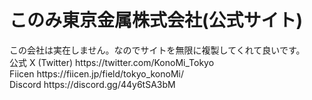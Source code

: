 # このみ東京金属株式会社(公式サイト)

<p>この会社は実在しません。なのでサイトを無限に複製してくれて良いです。<br>
公式 X (Twitter) https://twitter.com/KonoMi_Tokyo <br>
Fiicen https://fiicen.jp/field/tokyo_konoMi/ <br>
Discord https://discord.gg/44y6tSA3bM </p>
